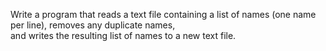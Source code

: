 Write a program that reads a text file containing a list of names (one name per line), removes any duplicate names,   
and writes the resulting list of names to a new text file.  
